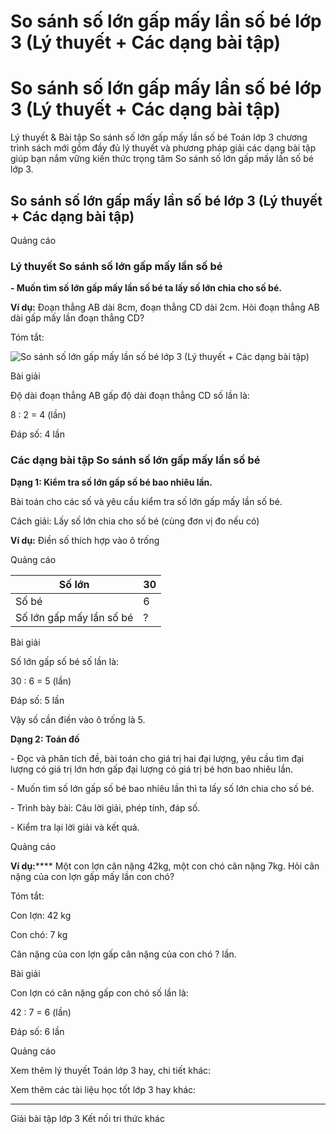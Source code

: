 # So sánh số lớn gấp mấy lần số bé lớp 3 (Lý thuyết + Các dạng bài tập)

# So sánh số lớn gấp mấy lần số bé lớp 3 (Lý thuyết + Các dạng bài tập)

Lý thuyết & Bài tập So sánh số lớn gấp mấy lần số bé Toán lớp 3 chương trình sách mới gồm đầy đủ lý thuyết và phương pháp giải các dạng bài tập giúp bạn nắm vững kiến thức trọng tâm So sánh số lớn gấp mấy lần số bé lớp 3.

## So sánh số lớn gấp mấy lần số bé lớp 3 (Lý thuyết + Các dạng bài tập)

Quảng cáo

### Lý thuyết So sánh số lớn gấp mấy lần số bé

**\- Muốn tìm số lớn gấp mấy lần số bé ta lấy số lớn chia cho số bé.**

**Ví dụ:** Đoạn thẳng AB dài 8cm, đoạn thẳng CD dài 2cm. Hỏi đoạn thẳng AB dài gấp mấy lần đoạn thẳng CD?

Tóm tắt:

![So sánh số lớn gấp mấy lần số bé lớp 3 \(Lý thuyết + Các dạng bài tập\)](https://vietjack.com/toan-3-kn/images/ly-thuyet-bai-39-so-sanh-so-lon-gap-may-lan-so-be.PNG)

Bài giải

Độ dài đoạn thẳng AB gấp độ dài đoạn thẳng CD số lần là:

8 : 2 = 4 (lần)

Đáp số: 4 lần

### Các dạng bài tập So sánh số lớn gấp mấy lần số bé

**Dạng 1: Kiểm tra số lớn gấp số bé bao nhiêu lần.**

Bài toán cho các số và yêu cầu kiểm tra số lớn gấp mấy lần số bé.

Cách giải: Lấy số lớn chia cho số bé (cùng đơn vị đo nếu có)

**Ví dụ:** Điền số thích hợp vào ô trống

Quảng cáo

Số lớn |  30  
---|---  
Số bé |  6  
Số lớn gấp mấy lần số bé |  ?  
  
Bài giải

Số lớn gấp số bé số lần là:

30 : 6 = 5 (lần)

Đáp số: 5 lần

Vậy số cần điền vào ô trống là 5.

**Dạng 2: Toán đố**

\- Đọc và phân tích đề, bài toán cho giá trị hai đại lượng, yêu cầu tìm đại lượng có giá trị lớn hơn gấp đại lượng có giá trị bé hơn bao nhiêu lần.

\- Muốn tìm số lớn gấp số bé bao nhiêu lần thì ta lấy số lớn chia cho số bé.

\- Trình bày bài: Câu lời giải, phép tính, đáp số.

\- Kiểm tra lại lời giải và kết quả.

Quảng cáo

**Ví dụ:****** Một con lợn cân nặng 42kg, một con chó cân nặng 7kg. Hỏi cân nặng của con lợn gấp mấy lần con chó?

Tóm tắt:

Con lợn: 42 kg

Con chó: 7 kg

Cân nặng của con lợn gấp cân nặng của con chó ? lần.

Bài giải

Con lợn có cân nặng gấp con chó số lần là:

42 : 7 = 6 (lần)

Đáp số: 6 lần

Quảng cáo

Xem thêm lý thuyết Toán lớp 3 hay, chi tiết khác:

Xem thêm các tài liệu học tốt lớp 3 hay khác:

* * *

Giải bài tập lớp 3 Kết nối tri thức khác
